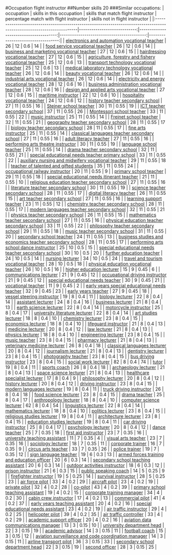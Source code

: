 #Occupation flight instructor
##Number skills 20
###Similar occupations:
| occupation                                                                                                            |   skills in this occupation |   skills that match flight instructor |   percentage match with flight instructor |   skills not in flight instructor |
|:----------------------------------------------------------------------------------------------------------------------|----------------------------:|--------------------------------------:|------------------------------------------:|----------------------------------:|
| [electronics and automation vocational teacher](electronics_and_automation_vocational_teacher.md)                     |                          26 |                                    12 |                                      0.6  |                                14 |
| [food service vocational teacher](food_service_vocational_teacher.md)                                                 |                          26 |                                    12 |                                      0.6  |                                14 |
| [business and marketing vocational teacher](business_and_marketing_vocational_teacher.md)                             |                          27 |                                    12 |                                      0.6  |                                15 |
| [hairdressing vocational teacher](hairdressing_vocational_teacher.md)                                                 |                          27 |                                    12 |                                      0.6  |                                15 |
| [agriculture, forestry and fishery vocational teacher](agriculture,_forestry_and_fishery_vocational_teacher.md)       |                          25 |                                    12 |                                      0.6  |                                13 |
| [transport technology vocational teacher](transport_technology_vocational_teacher.md)                                 |                          25 |                                    12 |                                      0.6  |                                13 |
| [medical laboratory technology vocational teacher](medical_laboratory_technology_vocational_teacher.md)               |                          26 |                                    12 |                                      0.6  |                                14 |
| [beauty vocational teacher](beauty_vocational_teacher.md)                                                             |                          26 |                                    12 |                                      0.6  |                                14 |
| [industrial arts vocational teacher](industrial_arts_vocational_teacher.md)                                           |                          26 |                                    12 |                                      0.6  |                                14 |
| [electricity and energy vocational teacher](electricity_and_energy_vocational_teacher.md)                             |                          28 |                                    12 |                                      0.6  |                                16 |
| [business administration vocational teacher](business_administration_vocational_teacher.md)                           |                          28 |                                    12 |                                      0.6  |                                16 |
| [design and applied arts vocational teacher](design_and_applied_arts_vocational_teacher.md)                           |                          27 |                                    12 |                                      0.6  |                                15 |
| [maritime instructor](maritime_instructor.md)                                                                         |                          22 |                                    12 |                                      0.6  |                                10 |
| [hospitality vocational teacher](hospitality_vocational_teacher.md)                                                   |                          24 |                                    12 |                                      0.6  |                                12 |
| [history teacher secondary school](history_teacher_secondary_school.md)                                               |                          27 |                                    11 |                                      0.55 |                                16 |
| [Steiner school teacher](Steiner_school_teacher.md)                                                                   |                          30 |                                    11 |                                      0.55 |                                19 |
| [ICT teacher secondary school](ICT_teacher_secondary_school.md)                                                       |                          37 |                                    11 |                                      0.55 |                                26 |
| [Montessori school teacher](Montessori_school_teacher.md)                                                             |                          33 |                                    11 |                                      0.55 |                                22 |
| [music instructor](music_instructor.md)                                                                               |                          25 |                                    11 |                                      0.55 |                                14 |
| [Freinet school teacher](Freinet_school_teacher.md)                                                                   |                          32 |                                    11 |                                      0.55 |                                21 |
| [geography teacher secondary school](geography_teacher_secondary_school.md)                                           |                          28 |                                    11 |                                      0.55 |                                17 |
| [biology teacher secondary school](biology_teacher_secondary_school.md)                                               |                          28 |                                    11 |                                      0.55 |                                17 |
| [fine arts instructor](fine_arts_instructor.md)                                                                       |                          25 |                                    11 |                                      0.55 |                                14 |
| [classical languages teacher secondary school](classical_languages_teacher_secondary_school.md)                       |                          27 |                                    11 |                                      0.55 |                                16 |
| [adult literacy teacher](adult_literacy_teacher.md)                                                                   |                          27 |                                    11 |                                      0.55 |                                16 |
| [performing arts theatre instructor](performing_arts_theatre_instructor.md)                                           |                          30 |                                    11 |                                      0.55 |                                19 |
| [language school teacher](language_school_teacher.md)                                                                 |                          25 |                                    11 |                                      0.55 |                                14 |
| [drama teacher secondary school](drama_teacher_secondary_school.md)                                                   |                          32 |                                    11 |                                      0.55 |                                21 |
| [special educational needs teacher primary school](special_educational_needs_teacher_primary_school.md)               |                          33 |                                    11 |                                      0.55 |                                22 |
| [auxiliary nursing and midwifery vocational teacher](auxiliary_nursing_and_midwifery_vocational_teacher.md)           |                          29 |                                    11 |                                      0.55 |                                18 |
| [teacher of talented and gifted students](teacher_of_talented_and_gifted_students.md)                                 |                          35 |                                    11 |                                      0.55 |                                24 |
| [occupational railway instructor](occupational_railway_instructor.md)                                                 |                          20 |                                    11 |                                      0.55 |                                 9 |
| [primary school teacher](primary_school_teacher.md)                                                                   |                          29 |                                    11 |                                      0.55 |                                18 |
| [special educational needs itinerant teacher](special_educational_needs_itinerant_teacher.md)                         |                          21 |                                    11 |                                      0.55 |                                10 |
| [religious education teacher secondary school](religious_education_teacher_secondary_school.md)                       |                          27 |                                    11 |                                      0.55 |                                16 |
| [literature teacher secondary school](literature_teacher_secondary_school.md)                                         |                          30 |                                    11 |                                      0.55 |                                19 |
| [science teacher secondary school](science_teacher_secondary_school.md)                                               |                          28 |                                    11 |                                      0.55 |                                17 |
| [digital literacy teacher](digital_literacy_teacher.md)                                                               |                          26 |                                    11 |                                      0.55 |                                15 |
| [art teacher secondary school](art_teacher_secondary_school.md)                                                       |                          27 |                                    11 |                                      0.55 |                                16 |
| [learning support teacher](learning_support_teacher.md)                                                               |                          23 |                                    11 |                                      0.55 |                                12 |
| [chemistry teacher secondary school](chemistry_teacher_secondary_school.md)                                           |                          28 |                                    11 |                                      0.55 |                                17 |
| [modern languages teacher secondary school](modern_languages_teacher_secondary_school.md)                             |                          32 |                                    11 |                                      0.55 |                                21 |
| [physics teacher secondary school](physics_teacher_secondary_school.md)                                               |                          26 |                                    11 |                                      0.55 |                                15 |
| [mathematics teacher secondary school](mathematics_teacher_secondary_school.md)                                       |                          27 |                                    11 |                                      0.55 |                                16 |
| [physical education teacher secondary school](physical_education_teacher_secondary_school.md)                         |                          33 |                                    11 |                                      0.55 |                                22 |
| [philosophy teacher secondary school](philosophy_teacher_secondary_school.md)                                         |                          29 |                                    11 |                                      0.55 |                                18 |
| [music teacher secondary school](music_teacher_secondary_school.md)                                                   |                          31 |                                    11 |                                      0.55 |                                20 |
| [secondary school teacher](secondary_school_teacher.md)                                                               |                          24 |                                    11 |                                      0.55 |                                13 |
| [business studies and economics teacher secondary school](business_studies_and_economics_teacher_secondary_school.md) |                          28 |                                    11 |                                      0.55 |                                17 |
| [performing arts school dance instructor](performing_arts_school_dance_instructor.md)                                 |                          25 |                                    10 |                                      0.5  |                                15 |
| [special educational needs teacher secondary school](special_educational_needs_teacher_secondary_school.md)           |                          30 |                                    10 |                                      0.5  |                                20 |
| [further education teacher](further_education_teacher.md)                                                             |                          24 |                                    10 |                                      0.5  |                                14 |
| [nursing lecturer](nursing_lecturer.md)                                                                               |                          34 |                                    10 |                                      0.5  |                                24 |
| [travel and tourism vocational teacher](travel_and_tourism_vocational_teacher.md)                                     |                          28 |                                    10 |                                      0.5  |                                18 |
| [physical education vocational teacher](physical_education_vocational_teacher.md)                                     |                          26 |                                    10 |                                      0.5  |                                16 |
| [higher education lecturer](higher_education_lecturer.md)                                                             |                          15 |                                     9 |                                      0.45 |                                 6 |
| [communications lecturer](communications_lecturer.md)                                                                 |                          21 |                                     9 |                                      0.45 |                                12 |
| [occupational driving instructor](occupational_driving_instructor.md)                                                 |                          21 |                                     9 |                                      0.45 |                                12 |
| [special educational needs teacher](special_educational_needs_teacher.md)                                             |                          30 |                                     9 |                                      0.45 |                                21 |
| [vocational teacher](vocational_teacher.md)                                                                           |                          11 |                                     9 |                                      0.45 |                                 2 |
| [early years special educational needs teacher](early_years_special_educational_needs_teacher.md)                     |                          32 |                                     9 |                                      0.45 |                                23 |
| [early years teacher](early_years_teacher.md)                                                                         |                          27 |                                     9 |                                      0.45 |                                18 |
| [vessel steering instructor](vessel_steering_instructor.md)                                                           |                          19 |                                     8 |                                      0.4  |                                11 |
| [biology lecturer](biology_lecturer.md)                                                                               |                          22 |                                     8 |                                      0.4  |                                14 |
| [assistant lecturer](assistant_lecturer.md)                                                                           |                          24 |                                     8 |                                      0.4  |                                16 |
| [business lecturer](business_lecturer.md)                                                                             |                          21 |                                     8 |                                      0.4  |                                13 |
| [earth science lecturer](earth_science_lecturer.md)                                                                   |                          22 |                                     8 |                                      0.4  |                                14 |
| [motorcycle instructor](motorcycle_instructor.md)                                                                     |                          25 |                                     8 |                                      0.4  |                                17 |
| [university literature lecturer](university_literature_lecturer.md)                                                   |                          22 |                                     8 |                                      0.4  |                                14 |
| [art studies lecturer](art_studies_lecturer.md)                                                                       |                          18 |                                     8 |                                      0.4  |                                10 |
| [chemistry lecturer](chemistry_lecturer.md)                                                                           |                          23 |                                     8 |                                      0.4  |                                15 |
| [economics lecturer](economics_lecturer.md)                                                                           |                          18 |                                     8 |                                      0.4  |                                10 |
| [lifeguard instructor](lifeguard_instructor.md)                                                                       |                          21 |                                     8 |                                      0.4  |                                13 |
| [medicine lecturer](medicine_lecturer.md)                                                                             |                          20 |                                     8 |                                      0.4  |                                12 |
| [law lecturer](law_lecturer.md)                                                                                       |                          21 |                                     8 |                                      0.4  |                                13 |
| [physics lecturer](physics_lecturer.md)                                                                               |                          18 |                                     8 |                                      0.4  |                                10 |
| [engineering lecturer](engineering_lecturer.md)                                                                       |                          23 |                                     8 |                                      0.4  |                                15 |
| [music teacher](music_teacher.md)                                                                                     |                          23 |                                     8 |                                      0.4  |                                15 |
| [pharmacy lecturer](pharmacy_lecturer.md)                                                                             |                          21 |                                     8 |                                      0.4  |                                13 |
| [veterinary medicine lecturer](veterinary_medicine_lecturer.md)                                                       |                          26 |                                     8 |                                      0.4  |                                18 |
| [classical languages lecturer](classical_languages_lecturer.md)                                                       |                          20 |                                     8 |                                      0.4  |                                12 |
| [journalism lecturer](journalism_lecturer.md)                                                                         |                          21 |                                     8 |                                      0.4  |                                13 |
| [dentistry lecturer](dentistry_lecturer.md)                                                                           |                          23 |                                     8 |                                      0.4  |                                15 |
| [photography teacher](photography_teacher.md)                                                                         |                          23 |                                     8 |                                      0.4  |                                15 |
| [bus driving instructor](bus_driving_instructor.md)                                                                   |                          23 |                                     8 |                                      0.4  |                                15 |
| [social work lecturer](social_work_lecturer.md)                                                                       |                          82 |                                     8 |                                      0.4  |                                74 |
| [tutor](tutor.md)                                                                                                     |                          19 |                                     8 |                                      0.4  |                                11 |
| [sports coach](sports_coach.md)                                                                                       |                          26 |                                     8 |                                      0.4  |                                18 |
| [archaeology lecturer](archaeology_lecturer.md)                                                                       |                          21 |                                     8 |                                      0.4  |                                13 |
| [space science lecturer](space_science_lecturer.md)                                                                   |                          21 |                                     8 |                                      0.4  |                                13 |
| [healthcare specialist lecturer](healthcare_specialist_lecturer.md)                                                   |                          17 |                                     8 |                                      0.4  |                                 9 |
| [philosophy lecturer](philosophy_lecturer.md)                                                                         |                          20 |                                     8 |                                      0.4  |                                12 |
| [history lecturer](history_lecturer.md)                                                                               |                          20 |                                     8 |                                      0.4  |                                12 |
| [driving instructor](driving_instructor.md)                                                                           |                          23 |                                     8 |                                      0.4  |                                15 |
| [modern languages lecturer](modern_languages_lecturer.md)                                                             |                          19 |                                     8 |                                      0.4  |                                11 |
| [truck driving instructor](truck_driving_instructor.md)                                                               |                          26 |                                     8 |                                      0.4  |                                18 |
| [food science lecturer](food_science_lecturer.md)                                                                     |                          23 |                                     8 |                                      0.4  |                                15 |
| [drama teacher](drama_teacher.md)                                                                                     |                          25 |                                     8 |                                      0.4  |                                17 |
| [anthropology lecturer](anthropology_lecturer.md)                                                                     |                          18 |                                     8 |                                      0.4  |                                10 |
| [computer science lecturer](computer_science_lecturer.md)                                                             |                          62 |                                     8 |                                      0.4  |                                54 |
| [linguistics lecturer](linguistics_lecturer.md)                                                                       |                          22 |                                     8 |                                      0.4  |                                14 |
| [mathematics lecturer](mathematics_lecturer.md)                                                                       |                          18 |                                     8 |                                      0.4  |                                10 |
| [politics lecturer](politics_lecturer.md)                                                                             |                          23 |                                     8 |                                      0.4  |                                15 |
| [religious studies lecturer](religious_studies_lecturer.md)                                                           |                          19 |                                     8 |                                      0.4  |                                11 |
| [architecture lecturer](architecture_lecturer.md)                                                                     |                          23 |                                     8 |                                      0.4  |                                15 |
| [education studies lecturer](education_studies_lecturer.md)                                                           |                          19 |                                     8 |                                      0.4  |                                11 |
| [car driving instructor](car_driving_instructor.md)                                                                   |                          25 |                                     8 |                                      0.4  |                                17 |
| [psychology lecturer](psychology_lecturer.md)                                                                         |                          20 |                                     8 |                                      0.4  |                                12 |
| [dance teacher](dance_teacher.md)                                                                                     |                          25 |                                     7 |                                      0.35 |                                18 |
| [first aid instructor](first_aid_instructor.md)                                                                       |                          23 |                                     7 |                                      0.35 |                                16 |
| [university teaching assistant](university_teaching_assistant.md)                                                     |                          11 |                                     7 |                                      0.35 |                                 4 |
| [visual arts teacher](visual_arts_teacher.md)                                                                         |                          23 |                                     7 |                                      0.35 |                                16 |
| [sociology lecturer](sociology_lecturer.md)                                                                           |                          18 |                                     7 |                                      0.35 |                                11 |
| [corporate trainer](corporate_trainer.md)                                                                             |                          16 |                                     7 |                                      0.35 |                                 9 |
| [circus arts teacher](circus_arts_teacher.md)                                                                         |                          33 |                                     7 |                                      0.35 |                                26 |
| [police trainer](police_trainer.md)                                                                                   |                          19 |                                     7 |                                      0.35 |                                12 |
| [sign language teacher](sign_language_teacher.md)                                                                     |                          19 |                                     6 |                                      0.3  |                                13 |
| [armed forces training and education officer](armed_forces_training_and_education_officer.md)                         |                          20 |                                     6 |                                      0.3  |                                14 |
| [secondary school teaching assistant](secondary_school_teaching_assistant.md)                                         |                          20 |                                     6 |                                      0.3  |                                14 |
| [outdoor activities instructor](outdoor_activities_instructor.md)                                                     |                          18 |                                     6 |                                      0.3  |                                12 |
| [prison instructor](prison_instructor.md)                                                                             |                          21 |                                     6 |                                      0.3  |                                15 |
| [public speaking coach](public_speaking_coach.md)                                                                     |                          14 |                                     5 |                                      0.25 |                                 9 |
| [firefighter instructor](firefighter_instructor.md)                                                                   |                          19 |                                     5 |                                      0.25 |                                14 |
| [survival instructor](survival_instructor.md)                                                                         |                          28 |                                     5 |                                      0.25 |                                23 |
| [air force pilot](air_force_pilot.md)                                                                                 |                          33 |                                     4 |                                      0.2  |                                29 |
| [aircraft pilot](aircraft_pilot.md)                                                                                   |                          23 |                                     4 |                                      0.2  |                                19 |
| [private pilot](private_pilot.md)                                                                                     |                          32 |                                     4 |                                      0.2  |                                28 |
| [co-pilot](co-pilot.md)                                                                                               |                          43 |                                     4 |                                      0.2  |                                39 |
| [primary school teaching assistant](primary_school_teaching_assistant.md)                                             |                          19 |                                     4 |                                      0.2  |                                15 |
| [corporate training manager](corporate_training_manager.md)                                                           |                          34 |                                     4 |                                      0.2  |                                30 |
| [cabin crew instructor](cabin_crew_instructor.md)                                                                     |                          17 |                                     4 |                                      0.2  |                                13 |
| [commercial pilot](commercial_pilot.md)                                                                               |                          41 |                                     4 |                                      0.2  |                                37 |
| [early years teaching assistant](early_years_teaching_assistant.md)                                                   |                          20 |                                     4 |                                      0.2  |                                16 |
| [special educational needs assistant](special_educational_needs_assistant.md)                                         |                          23 |                                     4 |                                      0.2  |                                19 |
| [air traffic instructor](air_traffic_instructor.md)                                                                   |                          29 |                                     4 |                                      0.2  |                                25 |
| [helicopter pilot](helicopter_pilot.md)                                                                               |                          39 |                                     4 |                                      0.2  |                                35 |
| [air traffic controller](air_traffic_controller.md)                                                                   |                          33 |                                     4 |                                      0.2  |                                29 |
| [academic support officer](academic_support_officer.md)                                                               |                          20 |                                     4 |                                      0.2  |                                16 |
| [aviation data communications manager](aviation_data_communications_manager.md)                                       |                          13 |                                     3 |                                      0.15 |                                10 |
| [university department head](university_department_head.md)                                                           |                          22 |                                     3 |                                      0.15 |                                19 |
| [academic advisor](academic_advisor.md)                                                                               |                          14 |                                     3 |                                      0.15 |                                11 |
| [football coach](football_coach.md)                                                                                   |                          15 |                                     3 |                                      0.15 |                                12 |
| [aviation surveillance and code coordination manager](aviation_surveillance_and_code_coordination_manager.md)         |                          14 |                                     3 |                                      0.15 |                                11 |
| [airline transport pilot](airline_transport_pilot.md)                                                                 |                          36 |                                     3 |                                      0.15 |                                33 |
| [secondary school department head](secondary_school_department_head.md)                                               |                          22 |                                     3 |                                      0.15 |                                19 |
| [second officer](second_officer.md)                                                                                   |                          28 |                                     3 |                                      0.15 |                                25 |
